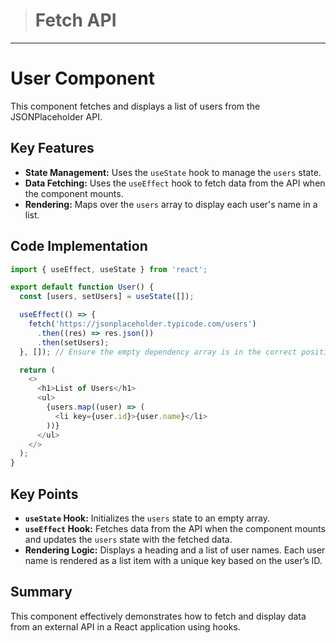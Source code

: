 > # Fetch API

---

# User Component

This component fetches and displays a list of users from the JSONPlaceholder API.

## Key Features

- **State Management:** Uses the `useState` hook to manage the `users` state.
- **Data Fetching:** Uses the `useEffect` hook to fetch data from the API when the component mounts.
- **Rendering:** Maps over the `users` array to display each user's name in a list.

## Code Implementation

```javascript
import { useEffect, useState } from 'react';

export default function User() {
  const [users, setUsers] = useState([]);

  useEffect(() => {
    fetch('https://jsonplaceholder.typicode.com/users')
      .then((res) => res.json())
      .then(setUsers);
  }, []); // Ensure the empty dependency array is in the correct position

  return (
    <>
      <h1>List of Users</h1>
      <ul>
        {users.map((user) => (
          <li key={user.id}>{user.name}</li>
        ))}
      </ul>
    </>
  );
}
```

## Key Points

- **`useState` Hook:** Initializes the `users` state to an empty array.
- **`useEffect` Hook:** Fetches data from the API when the component mounts and updates the `users` state with the fetched data.
- **Rendering Logic:** Displays a heading and a list of user names. Each user name is rendered as a list item with a unique key based on the user’s ID.

## Summary

This component effectively demonstrates how to fetch and display data from an external API in a React application using hooks.
